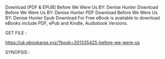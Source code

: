 Download [PDF & EPUB] Before We Were Us BY: Denise Hunter Download Before We Were Us BY: Denise Hunter PDF Download Before We Were Us BY: Denise Hunter Epub Download For Free eBook is available to download eBooks include PDF, ePub and Kindle, Audiobook Versions.

GET FILE :

https://uk.ebookarea.xyz/?book=201335425-before-we-were-us

SYNOPSIS : 


